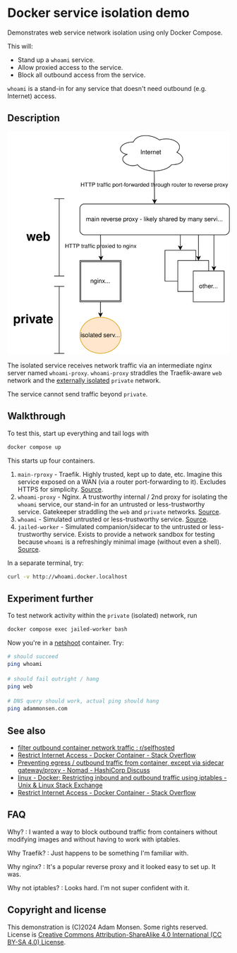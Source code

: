 # Docker service isolation demo

Demonstrates web service network isolation using only Docker Compose.

This will:

* Stand up a `whoami` service.
* Allow proxied access to the service.
* Block all outbound access from the service.

`whoami` is a stand-in for any service that doesn't need outbound (e.g. Internet) access.

## Description

![network traffic diagram](diagram.svg)

The isolated service receives network traffic via an intermediate nginx server named `whoami-proxy`.
`whoami-proxy` straddles the Traefik-aware `web` network and the [externally isolated](https://docs.docker.com/reference/compose-file/networks/#internal) `private` network.

The service cannot send traffic beyond `private`.

## Walkthrough

To test this, start up everything and tail logs with

```bash
docker compose up
```

This starts up four containers.

1. `main-rproxy` - Traefik. Highly trusted, kept up to date, etc. Imagine this service exposed on a WAN (via a router port-forwarding to it). Excludes HTTPS for simplicity. [Source](https://github.com/traefik/traefik/).
1. `whoami-proxy` - Nginx. A trustworthy internal / 2nd proxy for isolating the `whoami` service, our stand-in for an untrusted or less-trustworthy service. Gatekeeper straddling the `web` and `private` networks. [Source](https://github.com/nginxinc/docker-nginx).
1. `whoami` - Simulated untrusted or less-trustworthy service. [Source](https://github.com/traefik/whoami).
1. `jailed-worker` - Simulated companion/sidecar to the untrusted or less-trustworthy service. Exists to provide a network sandbox for testing because `whoami` is a refreshingly minimal image (without even a shell). [Source](https://github.com/nicolaka/netshoot).

In a separate terminal, try:

```bash
curl -v http://whoami.docker.localhost
```

## Experiment further

To test network activity within the `private` (isolated) network, run

```bash
docker compose exec jailed-worker bash
```

Now you're in a [netshoot](https://github.com/nicolaka/netshoot) container. Try:

```bash
# should succeed
ping whoami

# should fail outright / hang
ping web

# DNS query should work, actual ping should hang
ping adammonsen.com
```

## See also

* [filter outbound container network traffic : r/selfhosted](https://www.reddit.com/r/selfhosted/comments/1f5vqqn/filter_outbound_container_network_traffic/)
* [Restrict Internet Access - Docker Container - Stack Overflow](https://stackoverflow.com/questions/39913757/restrict-internet-access-docker-container)
* [Preventing egress / outbound traffic from container, except via sidecar gateway/proxy - Nomad - HashiCorp Discuss](https://discuss.hashicorp.com/t/preventing-egress-outbound-traffic-from-container-except-via-sidecar-gateway-proxy/56488)
* [linux - Docker: Restricting inbound and outbound traffic using iptables - Unix & Linux Stack Exchange](https://unix.stackexchange.com/questions/628827/docker-restricting-inbound-and-outbound-traffic-using-iptables)
* [Restrict Internet Access - Docker Container - Stack Overflow](https://stackoverflow.com/questions/39913757/restrict-internet-access-docker-container)

## FAQ

Why?
: I wanted a way to block outbound traffic from containers without modifying images and without having to work with iptables.

Why Traefik?
: Just happens to be something I'm familiar with.

Why nginx?
: It's a popular reverse proxy and it looked easy to set up. It was.

Why not iptables?
: Looks hard. I'm not super confident with it.

## Copyright and license

This demonstration is (C)2024 Adam Monsen.
Some rights reserved.
License is [Creative Commons Attribution-ShareAlike 4.0 International (CC BY-SA 4.0) License](https://creativecommons.org/licenses/by-sa/4.0/).
